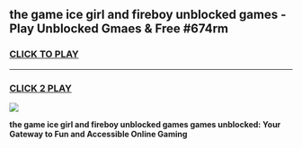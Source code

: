 
## the game ice girl and fireboy unblocked games - Play Unblocked Gmaes & Free #674rm
<h3>
<a href="https://news.freeplayer.one?title=the_game_ice_girl_and_fireboy_unblocked_games&ref=03M">CLICK TO PLAY</a></h3>
<hr>

<h3>
<a href="https://news.freeplayer.one?title=the_game_ice_girl_and_fireboy_unblocked_games&ref=03M">CLICK 2 PLAY</a>
  
</h3>

<a href="https://news.freeplayer.one?title=the_game_ice_girl_and_fireboy_unblocked_games&ref=03M"><img src="https://clearcache.store/games.png"></a>


**the game ice girl and fireboy unblocked games games unblocked: Your Gateway to Fun and Accessible Online Gaming**
